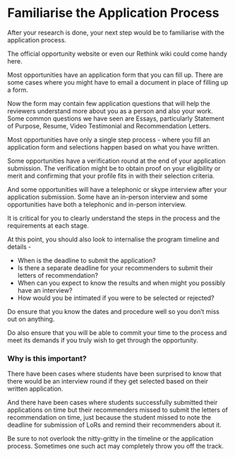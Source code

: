 # Familiarise the Application Process

After your research is done, your next step would be to familiarise with the application process.

The official opportunity website or even our Rethink wiki could come handy here.

Most opportunities have an application form that you can fill up. There are some cases where you might have to email a document in place of filling up a form.

Now the form may contain few application questions that will help the reviewers understand more about you as a person and also your work. Some common questions we have seen are Essays, particularly Statement of Purpose, Resume, Video Testimonial and Recommendation Letters.

Most opportunities have only a single step process - where you fill an application form and selections happen based on what you have written.

Some opportunities have a verification round at the end of your application submission. The verification might be to obtain proof on your eligibility or merit and confirming that your profile fits in with their selection criteria.

And some opportunities will have a telephonic or skype interview after your application submission. Some have an in-person interview and some opportunities have both a telephonic and in-person interview.

It is critical for you to clearly understand the steps in the process and the requirements at each stage.

At this point, you should also look to internalise the program timeline and details -

* When is the deadline to submit the application?
* Is there a separate deadline for your recommenders to submit their letters of recommendation?
* When can you expect to know the results and when might you possibly have an interview?
* How would you be intimated if you were to be selected or rejected?

Do ensure that you know the dates and procedure well so you don’t miss out on anything.

Do also ensure that you will be able to commit your time to the process and meet its demands if you truly wish to get through the opportunity.

### **Why is this important?**

There have been cases where students have been surprised to know that there would be an interview round if they get selected based on their written application.

And there have been cases where students successfully submitted their applications on time but their recommenders missed to submit the letters of recommendation on time, just because the student missed to note the deadline for submission of LoRs and remind their recommenders about it.

Be sure to not overlook the nitty-gritty in the timeline or the application process. Sometimes one such act may completely throw you off the track.

